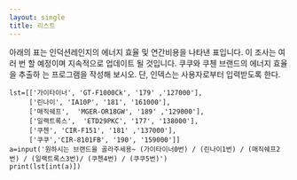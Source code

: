 ```yaml
---
layout: single
title: 리스트
---
```


아래의 표는 인덕션레인지의 에너지 효율 및 연간비용을 나타낸 표입니다. 이 조사는 여러 번
할 예정이며 지속적으로 업데이트 될 것입니다. 쿠쿠와 쿠첸 브랜드의 에너지 효율을 추출하
는 프로그램을 작성해 보시오. 단, 인덱스는 사용자로부터 입력받도록 한다.

~~~
lst=[['가이타이너', 'GT-F1000Ck', '179' ,'127000'],
     ['린나이', 'IA10P', '181', '161000'],
     ['매직쉐프',  'MGER-OR18GW', '189' ,'129000'],
     ['일랙트록스',  'ETD29PKC', '177', '138000'],
     ['쿠첸', 'CIR-F151', '181' ,'137000'],
     ['쿠쿠','CIR-8101FB', '190', '159000']]
a=input('원하시는 브랜드을 골라주세용~ (가이타이너0번) / (린나이1번) / (매직쉐프2번) / (일랙트록스3번)/ (쿠첸4번) / (쿠쿠5번)')
print(lst[int(a)])
~~~
